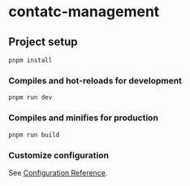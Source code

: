 # contatc-management

## Project setup
```
pnpm install
```

### Compiles and hot-reloads for development
```
pnpm run dev
```

### Compiles and minifies for production
```
pnpm run build
```

### Customize configuration
See [Configuration Reference](https://cli.vuejs.org/config/).
